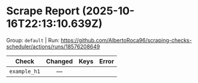 # Scrape Report (2025-10-16T22:13:10.639Z)

Group: `default`  |  Run: https://github.com/AlbertoRoca96/scraping-checks-scheduler/actions/runs/18576208649

| Check | Changed | Keys | Error |
|---|:---:|:--|:--|
| `example_h1` | — |  |  |
